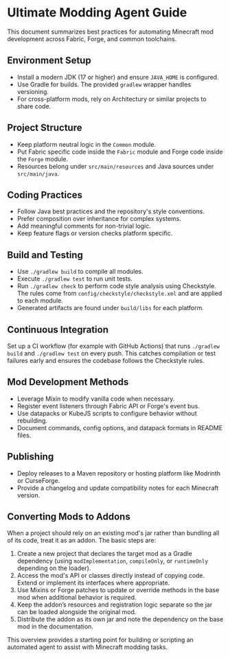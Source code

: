 # Ultimate Modding Agent Guide

This document summarizes best practices for automating Minecraft mod development across Fabric, Forge, and common toolchains.

## Environment Setup
- Install a modern JDK (17 or higher) and ensure `JAVA_HOME` is configured.
- Use Gradle for builds. The provided `gradlew` wrapper handles versioning.
- For cross-platform mods, rely on Architectury or similar projects to share code.

## Project Structure
- Keep platform neutral logic in the `Common` module.
- Put Fabric specific code inside the `Fabric` module and Forge code inside the `Forge` module.
- Resources belong under `src/main/resources` and Java sources under `src/main/java`.

## Coding Practices
- Follow Java best practices and the repository's style conventions.
- Prefer composition over inheritance for complex systems.
- Add meaningful comments for non-trivial logic.
- Keep feature flags or version checks platform specific.

## Build and Testing
- Use `./gradlew build` to compile all modules.
- Execute `./gradlew test` to run unit tests.
- Run `./gradlew check` to perform code style analysis using Checkstyle. The rules
  come from `config/checkstyle/checkstyle.xml` and are applied to each module.
- Generated artifacts are found under `build/libs` for each platform.

## Continuous Integration
Set up a CI workflow (for example with GitHub Actions) that runs `./gradlew build`
and `./gradlew test` on every push. This catches compilation or test failures
early and ensures the codebase follows the Checkstyle rules.

## Mod Development Methods
- Leverage Mixin to modify vanilla code when necessary.
- Register event listeners through Fabric API or Forge's event bus.
- Use datapacks or KubeJS scripts to configure behavior without rebuilding.
- Document commands, config options, and datapack formats in README files.

## Publishing
- Deploy releases to a Maven repository or hosting platform like Modrinth or CurseForge.
- Provide a changelog and update compatibility notes for each Minecraft version.

## Converting Mods to Addons
When a project should rely on an existing mod's jar rather than bundling all of
its code, treat it as an addon. The basic steps are:

1. Create a new project that declares the target mod as a Gradle dependency
   (using `modImplementation`, `compileOnly`, or `runtimeOnly` depending on the
   loader).
2. Access the mod's API or classes directly instead of copying code. Extend or
   implement its interfaces where appropriate.
3. Use Mixins or Forge patches to update or override methods in the base mod
   when additional behavior is required.
4. Keep the addon’s resources and registration logic separate so the jar can be
   loaded alongside the original mod.
5. Distribute the addon as its own jar and note the dependency on the base mod
   in the documentation.


This overview provides a starting point for building or scripting an automated agent to assist with Minecraft modding tasks.
